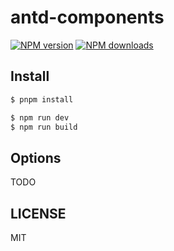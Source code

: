 # antd-components

[![NPM version](https://img.shields.io/npm/v/antd-components.svg?style=flat)](https://npmjs.org/package/antd-components) [![NPM downloads](http://img.shields.io/npm/dm/antd-components.svg?style=flat)](https://npmjs.org/package/antd-components)

## Install

```bash
$ pnpm install
```

```bash
$ npm run dev
$ npm run build
```

## Options

TODO

## LICENSE

MIT
